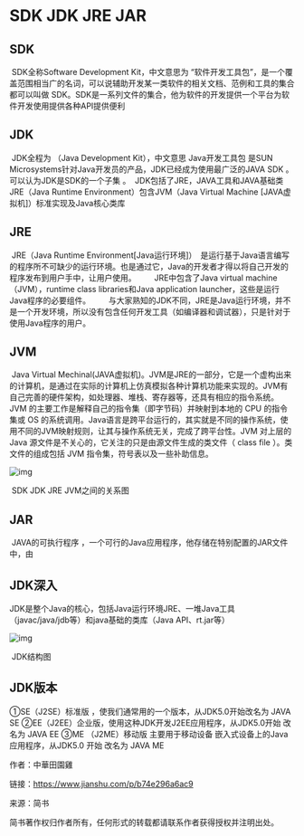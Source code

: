 # SDK JDK JRE JAR

## SDK

​	SDK全称Software Development Kit，中文意思为 “软件开发工具包”，是一个覆盖范围相当广的名词，可以说辅助开发某一类软件的相关文档、范例和工具的集合都可以叫做 SDK。SDK是一系列文件的集合，他为软件的开发提供一个平台为软件开发使用提供各种API提供便利

## JDK

​	JDK全程为 （Java Development Kit），中文意思 Java开发工具包  是SUN Microsystems针对Java开发员的产品，JDK已经成为使用最广泛的JAVA SDK 。可以认为JDK是SDK的一个子集 。
​	JDK包括了JRE，JAVA工具和JAVA基础类
​	JRE（Java Runtime Environment）包含JVM（Java Virtual Machine [JAVA虚拟机]）标准实现及Java核心类库

## JRE

​	JRE（Java Runtime Environment[Java运行环境]）　是运行基于Java语言编写的程序所不可缺少的运行环境。也是通过它，Java的开发者才得以将自己开发的程序发布到用户手中，让用户使用。
 　　JRE中包含了Java virtual machine（JVM），runtime class libraries和Java application launcher，这些是运行Java程序的必要组件。
 　　与大家熟知的JDK不同，JRE是Java运行环境，并不是一个开发环境，所以没有包含任何开发工具（如编译器和调试器），只是针对于使用Java程序的用户。

## JVM

​	Java Virtual Mechinal(JAVA虚拟机)。JVM是JRE的一部分，它是一个虚构出来的计算机，是通过在实际的计算机上仿真模拟各种计算机功能来实现的。JVM有自己完善的硬件架构，如处理器、堆栈、寄存器等，还具有相应的指令系统。JVM 的主要工作是解释自己的指令集（即字节码）并映射到本地的 CPU 的指令集或 OS 的系统调用。Java语言是跨平台运行的，其实就是不同的操作系统，使用不同的JVM映射规则，让其与操作系统无关，完成了跨平台性。JVM 对上层的 Java 源文件是不关心的，它关注的只是由源文件生成的类文件（ class file ）。类文件的组成包括 JVM 指令集，符号表以及一些补助信息。



![img](https:////upload-images.jianshu.io/upload_images/4622762-f8effb081e6b935e.png?imageMogr2/auto-orient/strip%7CimageView2/2/w/658)

​							SDK  JDK JRE JVM之间的关系图

## JAR

​	JAVA的可执行程序 ，一个可行的Java应用程序，他存储在特别配置的JAR文件中，由

## JDK深入

​	JDK是整个Java的核心，包括Java运行环境JRE、一堆Java工具（javac/java/jdb等）和java基础的类库（Java API、rt.jar等）



![img](https:////upload-images.jianshu.io/upload_images/4622762-513a6830fb10ace5.png?imageMogr2/auto-orient/strip%7CimageView2/2/w/684)

​											JDK结构图

## JDK版本

①SE（J2SE）标准版 ，使我们通常用的一个版本，从JDK5.0开始改名为 JAVA SE
②EE（J2EE）企业版，使用这种JDK开发J2EE应用程序，从JDK5.0开始 改名为 JAVA EE
③ME （J2ME）移动版  主要用于移动设备 嵌入式设备上的Java应用程序，从JDK5.0 开始 改名为 JAVA ME

作者：中華田園雞

链接：https://www.jianshu.com/p/b74e296a6ac9

来源：简书

简书著作权归作者所有，任何形式的转载都请联系作者获得授权并注明出处。

 

